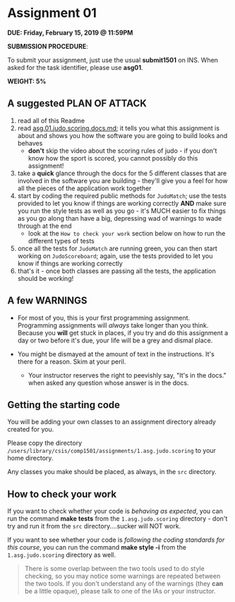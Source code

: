 # Assignment 01

**DUE: Friday, February 15, 2019 @ 11:59PM**

**SUBMISSION PROCEDURE**:

To submit your assignment, just use the usual **submit1501** on INS.
When asked for the task identifier, please use **asg01**.

**WEIGHT: 5%**

## A suggested PLAN OF ATTACK

1. read all of this Readme
1. read [asg.01.judo.scoring.docs.md](asg.01.judo.scoring.docs.md); it tells you what this assignment is about and shows you how the software you are going to build looks and behaves
   - **don't** skip the video about the scoring rules of judo - if you don't know how the sport is scored, you cannot possibly do this assignment!
1. take a **quick** glance through the docs for the 5 different classes that are involved in the software you are building - they'll give you a feel for how all the pieces of the application work together
1. start by coding the required public methods for `JudoMatch`; use the tests provided to let you know if things are working correctly **AND** make sure you run the style tests as well as you go - it's MUCH easier to fix things as you go along than have a big, depressing wad of warnings to wade through at the end
   - look at the `How to check your work` section below on how to run the different types of tests
1. once all the tests for `JudoMatch` are running green, you can then start working on `JudoScoreboard`; again, use the tests provided to let you know if things are working correctly
1. that's it - once both classes are passing all the tests, the application should be working!

## A few WARNINGS

- For most of you, this is your first programming assignment. Programming assignments will _always_ take longer than you think. Because you **will** get stuck in places, if you try and do this assignment a day or two before it's due, your life will be a grey and dismal place.

- You might be dismayed at the amount of text in the instructions. It's there for a reason. Skim at your peril.
  - Your instructor reserves the right to peevishly say, "It's in the docs." when asked any question whose answer is in the docs.

## Getting the starting code

You will be adding your own classes to an assignment directory already created for you.

Please copy the directory `/users/library/csis/comp1501/assignments/1.asg.judo.scoring` to your home directory.

Any classes you make should be placed, as always, in the `src` directory.

## How to check your work

If you want to check whether your code is _behaving as expected_, you can run the command **make tests** from the `1.asg.judo.scoring` directory - don't try and run it from the `src` directory....sucker will NOT work.

If you want to see whether your code is _following the coding standards for this course_, you can run the command **make style -i** from the `1.asg.judo.scoring` directory as well.

> There is some overlap between the two tools used to do style checking, so
> you may notice some warnings are repeated between the two tools. If you
> don't understand any of the warnings (they **can** be a little opaque),
> please talk to one of the IAs or your instructor.
